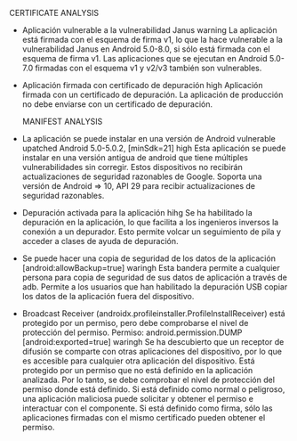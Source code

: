 
   CERTIFICATE ANALYSIS
* Aplicación vulnerable a la vulnerabilidad Janus 
  warning
  La aplicación está firmada con el esquema de firma v1, lo que la hace vulnerable a la vulnerabilidad Janus en Android 5.0-8.0, 
  si sólo está firmada con el esquema de firma v1. Las aplicaciones que se ejecutan en Android 5.0-7.0 firmadas con el esquema v1 y v2/v3 también son vulnerables.

* Aplicación firmada con certificado de depuración
  high
  Aplicación firmada con un certificado de depuración. La aplicación de producción no debe enviarse con un certificado de depuración.
 
  MANIFEST ANALYSIS
* La aplicación se puede instalar en una versión de Android vulnerable upatched Android 5.0-5.0.2, [minSdk=21]
  high
  Esta aplicación se puede instalar en una versión antigua de android que tiene múltiples vulnerabilidades sin corregir.
  Estos dispositivos no recibirán actualizaciones de seguridad razonables de Google. Soporta una versión de Android => 10, API 29 para recibir actualizaciones de seguridad razonables.
* Depuración activada para la aplicación 
  hihg
  Se ha habilitado la depuración en la aplicación, lo que facilita a los ingenieros inversos la conexión a un depurador. Esto permite volcar un seguimiento de pila y acceder a clases de ayuda de depuración.
* Se puede hacer una copia de seguridad de los datos de la aplicación [android:allowBackup=true]
  waringh
  Esta bandera permite a cualquier persona para copia de seguridad de sus datos de aplicación a través de adb. Permite a los usuarios que han habilitado la depuración USB copiar los datos de la aplicación fuera del dispositivo.
* Broadcast Receiver (androidx.profileinstaller.ProfileInstallReceiver) está protegido por un permiso, pero debe comprobarse el nivel de protección del permiso. Permiso: android.permission.DUMP [android:exported=true]
  waringh
  Se ha descubierto que un receptor de difusión se comparte con otras aplicaciones del dispositivo, por lo que es accesible para cualquier otra aplicación del dispositivo. Está protegido por un permiso que no está definido en la aplicación analizada.
  Por lo tanto, se debe comprobar el nivel de protección del permiso donde está definido. Si está definido como normal o peligroso,
  una aplicación maliciosa puede solicitar y obtener el permiso e interactuar con el componente. Si está definido como firma, sólo las aplicaciones firmadas con el mismo certificado pueden obtener el permiso.
